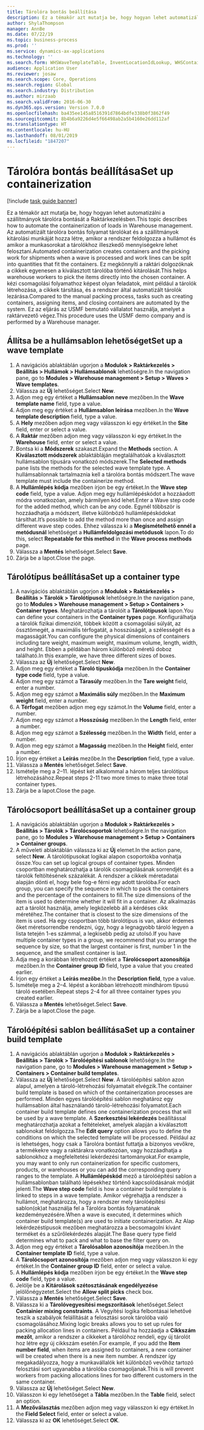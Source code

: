 ```yaml
---
title: Tárolóra bontás beállítása
description: Ez a témakör azt mutatja be, hogy hogyan lehet automatizálni a szállítmányok tárolóra bontását a Raktárkezelésben.
author: ShylaThompson
manager: AnnBe
ms.date: 07/22/19
ms.topic: business-process
ms.prod: ''
ms.service: dynamics-ax-applications
ms.technology: ''
ms.search.form: WHSWaveTemplateTable, InventLocationIdLookup, WHSContainerType, WHSContainerGroup, WHSContainerizationTable, WHSContainerizationBreak, WHSCreateContainerBreak
audience: Application User
ms.reviewer: josaw
ms.search.scope: Core, Operations
ms.search.region: Global
ms.search.industry: Distribution
ms.author: mirzaab
ms.search.validFrom: 2016-06-30
ms.dyn365.ops.version: Version 7.0.0
ms.openlocfilehash: ba435ee145a8516391d7864bdfe338b0f3862f49
ms.sourcegitcommit: 8b4b6a9226d4e5f66498ab2a5b4160e26dd112af
ms.translationtype: HT
ms.contentlocale: hu-HU
ms.lasthandoff: 08/01/2019
ms.locfileid: "1847207"
---
```

# <a name="set-up-containerization"></a><span data-ttu-id="c9606-103">Tárolóra bontás beállítása</span><span class="sxs-lookup"><span data-stu-id="c9606-103">Set up containerization</span></span>

[!include [task guide banner](../../includes/task-guide-banner.md)]

<span data-ttu-id="c9606-104">Ez a témakör azt mutatja be, hogy hogyan lehet automatizálni a szállítmányok tárolóra bontását a Raktárkezelésben.</span><span class="sxs-lookup"><span data-stu-id="c9606-104">This topic describes how to automate the containerization of loads in Warehouse management.</span></span> <span data-ttu-id="c9606-105">Az automatizált tárolóra bontás folyamat tárolókat és a szállítmányok kitárolási munkáját hozza létre, amikor a rendszer feldolgozza a hullámot és amikor a munkasorokat a tárolókhoz illeszkedő mennyiségekre lehet felosztani.</span><span class="sxs-lookup"><span data-stu-id="c9606-105">Automated containerization creates containers and the picking work for shipments when a wave is processed and work lines can be split into quantities that fit the containers.</span></span> <span data-ttu-id="c9606-106">Ez megkönnyíti a raktári dolgozóknak a cikkek egyenesen a kiválasztott tárolóba történő kitárolását.</span><span class="sxs-lookup"><span data-stu-id="c9606-106">This helps warehouse workers to pick the items directly into the chosen container.</span></span> <span data-ttu-id="c9606-107">A kézi csomagolási folyamathoz képest olyan feladatok, mint például a tárolók létrehozása, a cikkek társítása, és a rendszer által automatizált tárolók lezárása.</span><span class="sxs-lookup"><span data-stu-id="c9606-107">Compared to the manual packing process, tasks such as creating containers, assigning items, and closing containers are automated by the system.</span></span> <span data-ttu-id="c9606-108">Ez az eljárás az USMF bemutató vállalatot használja, amelyet a raktárvezető végez.</span><span class="sxs-lookup"><span data-stu-id="c9606-108">This procedure uses the USMF demo company and is performed by a Warehouse manager.</span></span>


## <a name="set-up-a-wave-template"></a><span data-ttu-id="c9606-109">Állítsa be a hullámsablon lehetőséget</span><span class="sxs-lookup"><span data-stu-id="c9606-109">Set up a wave template</span></span>
1. <span data-ttu-id="c9606-110">A navigációs ablaktáblán ugorjon a **Modulok > Raktárkezelés > Beállítás > Hullámok > Hullámsablonok** lehetőségre.</span><span class="sxs-lookup"><span data-stu-id="c9606-110">In the navigation pane, go to **Modules > Warehouse management > Setup > Waves > Wave templates**.</span></span>
2. <span data-ttu-id="c9606-111">Válassza az **Új** lehetőséget.</span><span class="sxs-lookup"><span data-stu-id="c9606-111">Select **New**.</span></span>
3. <span data-ttu-id="c9606-112">Adjon meg egy értéket a **Hullámsablon neve** mezőben.</span><span class="sxs-lookup"><span data-stu-id="c9606-112">In the **Wave template name** field, type a value.</span></span>
4. <span data-ttu-id="c9606-113">Adjon meg egy értéket a **Hullámsablon leírása** mezőben.</span><span class="sxs-lookup"><span data-stu-id="c9606-113">In the **Wave template description** field, type a value.</span></span>
5. <span data-ttu-id="c9606-114">A **Hely** mezőben adjon meg vagy válasszon ki egy értéket.</span><span class="sxs-lookup"><span data-stu-id="c9606-114">In the **Site** field, enter or select a value.</span></span>
6. <span data-ttu-id="c9606-115">A **Raktár** mezőben adjon meg vagy válasszon ki egy értéket.</span><span class="sxs-lookup"><span data-stu-id="c9606-115">In the **Warehouse** field, enter or select a value.</span></span>
7. <span data-ttu-id="c9606-116">Bontsa ki a **Módszerek** szakaszt.</span><span class="sxs-lookup"><span data-stu-id="c9606-116">Expand the **Methods** section.</span></span> <span data-ttu-id="c9606-117">A **Kiválasztott módszerek** ablaktábláján megtalálhatóak a kiválasztott hullámsablon típusára vonatkozó módszerek.</span><span class="sxs-lookup"><span data-stu-id="c9606-117">The **Selected methods** pane lists the methods for the selected wave template type.</span></span> <span data-ttu-id="c9606-118">A hullámsablonnak tartalmaznia kell a tárolóra bontás módszert.</span><span class="sxs-lookup"><span data-stu-id="c9606-118">The wave template must include the containerize method.</span></span>  
8. <span data-ttu-id="c9606-119">A **Hullámlépés kódja** mezőben írjon be egy értéket.</span><span class="sxs-lookup"><span data-stu-id="c9606-119">In the **Wave step code** field, type a value.</span></span> <span data-ttu-id="c9606-120">Adjon meg egy hullámlépéskódot a hozzáadott módra vonatkozóan, amely bármilyen kód lehet.</span><span class="sxs-lookup"><span data-stu-id="c9606-120">Enter a Wave step code for the added method, which can be any code.</span></span> <span data-ttu-id="c9606-121">Egynél többször is hozzáadhatja a módszert, illetve különböző hullámlépéskódokat társíthat.</span><span class="sxs-lookup"><span data-stu-id="c9606-121">It’s possible to add the method more than once and assign different wave step codes.</span></span> <span data-ttu-id="c9606-122">Ehhez válassza ki a **Megismételhető ennél a metódusnál** lehetőséget a **Hullámfeldolgozási metódusok** lapon.</span><span class="sxs-lookup"><span data-stu-id="c9606-122">To do this, select **Repeatable for this method** in the **Wave process methods** page.</span></span>  
9. <span data-ttu-id="c9606-123">Válassza a **Mentés** lehetőséget.</span><span class="sxs-lookup"><span data-stu-id="c9606-123">Select **Save**.</span></span>
10. <span data-ttu-id="c9606-124">Zárja be a lapot.</span><span class="sxs-lookup"><span data-stu-id="c9606-124">Close the page.</span></span>

## <a name="set-up-a-container-type"></a><span data-ttu-id="c9606-125">Tárolótípus beállítása</span><span class="sxs-lookup"><span data-stu-id="c9606-125">Set up a container type</span></span>
1. <span data-ttu-id="c9606-126">A navigációs ablaktáblán ugorjon a **Modulok > Raktárkezelés > Beállítás > Tárolók > Tárolótípusok** lehetőségre.</span><span class="sxs-lookup"><span data-stu-id="c9606-126">In the navigation pane, go to **Modules > Warehouse management > Setup > Containers > Container types**.</span></span> <span data-ttu-id="c9606-127">Meghatározhatja a tárolóit a **Tárolótípusok** lapon.</span><span class="sxs-lookup"><span data-stu-id="c9606-127">You can define your containers in the **Container types** page.</span></span> <span data-ttu-id="c9606-128">Konfigurálhatja a tárolók fizikai dimenzióit, többek között a csomagolási súlyát, az össztömegét, a maximális térfogatát, a hosszúságát, a szélességét és a magasságát.</span><span class="sxs-lookup"><span data-stu-id="c9606-128">You can configure the physical dimensions of containers including tare weight, maximum weight, maximum volume, length, width, and height.</span></span> <span data-ttu-id="c9606-129">Ebben a példában három különböző méretű doboz található.</span><span class="sxs-lookup"><span data-stu-id="c9606-129">In this example, we have three different sizes of boxes.</span></span>  
2. <span data-ttu-id="c9606-130">Válassza az **Új** lehetőséget.</span><span class="sxs-lookup"><span data-stu-id="c9606-130">Select **New**.</span></span>
3. <span data-ttu-id="c9606-131">Adjon meg egy értéket a **Tároló típuskódja** mezőben.</span><span class="sxs-lookup"><span data-stu-id="c9606-131">In the **Container type code** field, type a value.</span></span>
4. <span data-ttu-id="c9606-132">Adjon meg egy számot a **Tárasúly** mezőben.</span><span class="sxs-lookup"><span data-stu-id="c9606-132">In the **Tare weight** field, enter a number.</span></span>
5. <span data-ttu-id="c9606-133">Adjon meg egy számot a **Maximális súly** mezőben.</span><span class="sxs-lookup"><span data-stu-id="c9606-133">In the **Maximum weight** field, enter a number.</span></span>
6. <span data-ttu-id="c9606-134">A **Térfogat** mezőben adjon meg egy számot.</span><span class="sxs-lookup"><span data-stu-id="c9606-134">In the **Volume** field, enter a number.</span></span>
7. <span data-ttu-id="c9606-135">Adjon meg egy számot a **Hosszúság** mezőben.</span><span class="sxs-lookup"><span data-stu-id="c9606-135">In the **Length** field, enter a number.</span></span>
8. <span data-ttu-id="c9606-136">Adjon meg egy számot a **Szélesség** mezőben.</span><span class="sxs-lookup"><span data-stu-id="c9606-136">In the **Width** field, enter a number.</span></span>
9. <span data-ttu-id="c9606-137">Adjon meg egy számot a **Magasság** mezőben.</span><span class="sxs-lookup"><span data-stu-id="c9606-137">In the **Height** field, enter a number.</span></span>
10. <span data-ttu-id="c9606-138">Írjon egy értéket a **Leírás** mezőbe.</span><span class="sxs-lookup"><span data-stu-id="c9606-138">In the **Description** field, type a value.</span></span>
11. <span data-ttu-id="c9606-139">Válassza a **Mentés** lehetőséget.</span><span class="sxs-lookup"><span data-stu-id="c9606-139">Select **Save**.</span></span>
13. <span data-ttu-id="c9606-140">Ismételje meg a 2–11. lépést két alkalommal a három teljes tárolótípus létrehozásához.</span><span class="sxs-lookup"><span data-stu-id="c9606-140">Repeat steps 2-11 two more times to make three total container types.</span></span>
14. <span data-ttu-id="c9606-141">Zárja be a lapot.</span><span class="sxs-lookup"><span data-stu-id="c9606-141">Close the page.</span></span>

## <a name="set-up-a-container-group"></a><span data-ttu-id="c9606-142">Tárolócsoport beállítása</span><span class="sxs-lookup"><span data-stu-id="c9606-142">Set up a container group</span></span>
1. <span data-ttu-id="c9606-143">A navigációs ablaktáblán ugorjon a **Modulok > Raktárkezelés > Beállítás > Tárolók > Tárolócsoportok** lehetőségre.</span><span class="sxs-lookup"><span data-stu-id="c9606-143">In the navigation pane, go to **Modules > Warehouse management > Setup > Containers > Container groups**.</span></span>
2. <span data-ttu-id="c9606-144">A műveleti ablaktáblán válassza ki az **Új** elemet.</span><span class="sxs-lookup"><span data-stu-id="c9606-144">In the action pane, select **New**.</span></span> <span data-ttu-id="c9606-145">A tárolótípusokat logikai alapon csoportokba vonhatja össze.</span><span class="sxs-lookup"><span data-stu-id="c9606-145">You can set up logical groups of container types.</span></span> <span data-ttu-id="c9606-146">Minden csoportban meghatározhatja a tárolók csomagolásának sorrendjét és a tárolók feltöltésének százalékát. A rendszer a cikkek méretadatai alapján dönti el, hogy bele fog-e férni egy adott tárolóba.</span><span class="sxs-lookup"><span data-stu-id="c9606-146">For each group, you can specify the sequence in which to pack the containers and the percentage of the containers to fill.The size dimensions of the item is used to determine whether it will fit in a container.</span></span> <span data-ttu-id="c9606-147">Az alkalmazás azt a tárolót használja, amely legközelebb áll a kérdéses cikk méretéhez.</span><span class="sxs-lookup"><span data-stu-id="c9606-147">The container that is closest to the size dimensions of the item is used.</span></span> <span data-ttu-id="c9606-148">Ha egy csoportban több tárolótípus is van, akkor érdemes őket méretsorrendbe rendezni, úgy, hogy a legnagyobb tároló legyen a lista tetején 1-es számmal, a legkisebb pedig az utolsó.</span><span class="sxs-lookup"><span data-stu-id="c9606-148">If you have multiple container types in a group, we recommend that you arrange the sequence by size, so that the largest container is first, number 1 in the sequence, and the smallest container is last.</span></span>    
3. <span data-ttu-id="c9606-149">Adja meg a korábban létrehozott értéket a **Tárolócsoport azonosítója** mezőben.</span><span class="sxs-lookup"><span data-stu-id="c9606-149">In the **Container group ID** field, type a value that you created earlier.</span></span>
4. <span data-ttu-id="c9606-150">Írjon egy értéket a **Leírás mezőbe**.</span><span class="sxs-lookup"><span data-stu-id="c9606-150">In the **Description field**, type a value.</span></span>
5. <span data-ttu-id="c9606-151">Ismételje meg a 2–4. lépést a korábban létrehozott mindhárom típusú tároló esetében.</span><span class="sxs-lookup"><span data-stu-id="c9606-151">Repeat steps 2-4 for all three container types you created earlier.</span></span>
6. <span data-ttu-id="c9606-152">Válassza a **Mentés** lehetőséget.</span><span class="sxs-lookup"><span data-stu-id="c9606-152">Select **Save**.</span></span>
7. <span data-ttu-id="c9606-153">Zárja be a lapot.</span><span class="sxs-lookup"><span data-stu-id="c9606-153">Close the page.</span></span>

## <a name="set-up-a-container-build-template"></a><span data-ttu-id="c9606-154">Tárolóépítési sablon beállítása</span><span class="sxs-lookup"><span data-stu-id="c9606-154">Set up a container build template</span></span>
1. <span data-ttu-id="c9606-155">A navigációs ablaktáblán ugorjon a **Modulok > Raktárkezelés > Beállítás > Tárolók > Tárolóépítési sablonok** lehetőségre.</span><span class="sxs-lookup"><span data-stu-id="c9606-155">In the navigation pane, go to **Modules > Warehouse management > Setup > Containers > Container build templates**.</span></span>
2. <span data-ttu-id="c9606-156">Válassza az **Új** lehetőséget.</span><span class="sxs-lookup"><span data-stu-id="c9606-156">Select **New**.</span></span> <span data-ttu-id="c9606-157">A tárolóépítési sablon azon alapul, amelyen a tároló-létrehozási folyamatait elvégzik.</span><span class="sxs-lookup"><span data-stu-id="c9606-157">The container build template is based on which of the containerization processes are performed.</span></span> <span data-ttu-id="c9606-158">Minden egyes tárolóépítési sablon meghatároz egy hullámsablon által használandó tároló-létrehozási folyamatot.</span><span class="sxs-lookup"><span data-stu-id="c9606-158">Each container build template defines one containerization process that will be used by a wave template.</span></span> <span data-ttu-id="c9606-159">A **Szerkesztési lekérdezés** beállítással meghatározhatja azokat a feltételeket, amelyek alapján a kiválasztott sablonokat feldolgozza.</span><span class="sxs-lookup"><span data-stu-id="c9606-159">The **Edit query** option allows you to define the conditions on which the selected template will be processed.</span></span> <span data-ttu-id="c9606-160">Például az is lehetséges, hogy csak a Tárolóra bontást futtatja a bizonyos vevőkre, a termékekre vagy a raktárakra vonatkozóan, vagy hozzáadhatja a sablonokhoz a megfeleltetési lekérdezési tartományokat.</span><span class="sxs-lookup"><span data-stu-id="c9606-160">For example, you may want to only run containerization for specific customers, products, or warehouses or you can add the corresponding query ranges to the template.</span></span> <span data-ttu-id="c9606-161">A **Hullámlépéskód** mező a tárolóépítési sablon a hullámsablonban található lépésekhez történő kapcsolódásának módját jelenti.</span><span class="sxs-lookup"><span data-stu-id="c9606-161">The **Wave step code** field is how a container build template is linked to steps in a wave template.</span></span> <span data-ttu-id="c9606-162">Amikor végrehajtja a rendszer a hullámot, meghatározza, hogy a rendszer mely tárolóépítési sablon(ok)at használja fel a Tárolóra bontás folyamatának kezdeményezésére.</span><span class="sxs-lookup"><span data-stu-id="c9606-162">When a wave is executed, it determines which container build template(s) are used to initiate containerization.</span></span> <span data-ttu-id="c9606-163">Az Alap lekérdezéstípusok mezőben meghatározza a becsomagolni kívánt terméket és a szűrőlekérdezés alapját.</span><span class="sxs-lookup"><span data-stu-id="c9606-163">The Base query type field determines what to pack and what to base the filter query on.</span></span> 
3. <span data-ttu-id="c9606-164">Adjon meg egy értéket a **Tárolósablon azonosítója** mezőben.</span><span class="sxs-lookup"><span data-stu-id="c9606-164">In the **Container template ID** field, type a value.</span></span>
4. <span data-ttu-id="c9606-165">A **Tárolócsoport azonosítója** mezőben adjon meg vagy válasszon ki egy értéket.</span><span class="sxs-lookup"><span data-stu-id="c9606-165">In the **Container group ID** field, enter or select a value.</span></span>
5. <span data-ttu-id="c9606-166">A **Hullámlépés kódja** mezőben írjon be egy értéket.</span><span class="sxs-lookup"><span data-stu-id="c9606-166">In the **Wave step code** field, type a value.</span></span>
6. <span data-ttu-id="c9606-167">Jelölje be a **Kitárolások szétosztásának engedélyezése** jelölőnégyzetet.</span><span class="sxs-lookup"><span data-stu-id="c9606-167">Select the **Allow split picks** check box.</span></span>
7. <span data-ttu-id="c9606-168">Válassza a **Mentés** lehetőséget.</span><span class="sxs-lookup"><span data-stu-id="c9606-168">Select **Save**.</span></span>
8. <span data-ttu-id="c9606-169">Válassza ki a **Tárolóvegyesítési megszorítások** lehetőséget.</span><span class="sxs-lookup"><span data-stu-id="c9606-169">Select **Containier mixing constraints**.</span></span> <span data-ttu-id="c9606-170">A Vegyítési logika felbontásai lehetővé teszik a szabályok felállítását a felosztási sorok tárolóba való csomagolásához.</span><span class="sxs-lookup"><span data-stu-id="c9606-170">Mixing logic breaks allows you to set up rules for packing allocation lines in containers.</span></span> <span data-ttu-id="c9606-171">Például ha hozzáadja a **Cikkszám mezőt**, amikor a rendszer a cikkeket a tárolóhoz rendeli, egy új tárolót hoz létre egy új cikkszám esetén.</span><span class="sxs-lookup"><span data-stu-id="c9606-171">For example, if you add the **Item number field**, when items are assigned to containers, a new container will be created when there is a new item number.</span></span> <span data-ttu-id="c9606-172">A rendszer így megakadályozza, hogy a munkavállalók két különböző vevőhöz tartozó felosztási sort ugyanabba a tárolóba csomagoljanak.</span><span class="sxs-lookup"><span data-stu-id="c9606-172">This is will prevent workers from packing allocations lines for two different customers in the same container.</span></span>  
9. <span data-ttu-id="c9606-173">Válassza az **Új** lehetőséget.</span><span class="sxs-lookup"><span data-stu-id="c9606-173">Select **New**.</span></span>
10. <span data-ttu-id="c9606-174">Válasszon ki egy lehetőséget a **Tábla** mezőben.</span><span class="sxs-lookup"><span data-stu-id="c9606-174">In the **Table** field, select an option.</span></span>
11. <span data-ttu-id="c9606-175">A **Mezőválasztás** mezőben adjon meg vagy válasszon ki egy értéket.</span><span class="sxs-lookup"><span data-stu-id="c9606-175">In the **Field Select** field, enter or select a value.</span></span>
12. <span data-ttu-id="c9606-176">Válassza ki az **OK** lehetőséget.</span><span class="sxs-lookup"><span data-stu-id="c9606-176">Select **OK**.</span></span>

